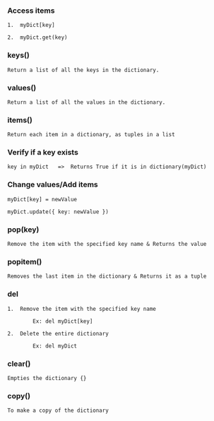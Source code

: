 ### Access items

    1.  myDict[key]

    2.  myDict.get(key)

### keys()

    Return a list of all the keys in the dictionary.

### values()

    Return a list of all the values in the dictionary.

### items()

    Return each item in a dictionary, as tuples in a list

### Verify if a key exists

    key in myDict   =>  Returns True if it is in dictionary(myDict)

### Change values/Add items

    myDict[key] = newValue

    myDict.update({ key: newValue })

### pop(key)

    Remove the item with the specified key name & Returns the value

### popitem()

    Removes the last item in the dictionary & Returns it as a tuple

### del

    1.  Remove the item with the specified key name

            Ex: del myDict[key]

    2.  Delete the entire dictionary

            Ex: del myDict

### clear()

    Empties the dictionary {}


### copy()

    To make a copy of the dictionary